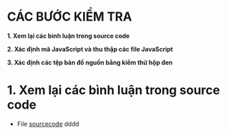 # CÁC BƯỚC KIỂM TRA #

**1. Xem lại các bình luận trong source code**

**2. Xác định mã JavaScript và thu thập các file JavaScript**

**3. Xác định các tệp bản đồ nguồn bằng kiểm thử hộp đen**

# 1. Xem lại các bình luận trong source code

- File [sourcecode](view-source:https://lamthaocosmetics.vn/) dddd
